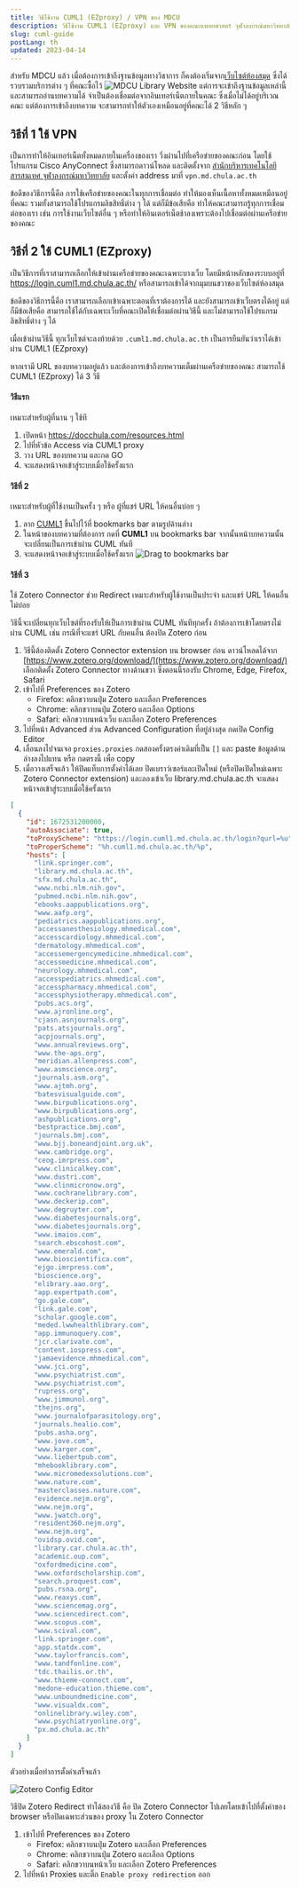 ```yaml
---
title: วิธีใช้งาน CUML1 (EZproxy) / VPN ของ MDCU
description: วิธีใช้งาน CUML1 (EZproxy) และ VPN ของคณะแพทยศาสตร์ จุฬาลงกรณ์มหาวิทยาลัย (MDCU) สำหรับ นิสิต แพทย์ประจำบ้าน resident อาจารย์ staff เจ้าหน้าที่ บุคลากร
slug: cuml-guide
postLang: th
updated: 2023-04-14
---
```


สำหรับ MDCU แล้ว เมื่อต้องการเข้าถึงฐานข้อมูลทางวิชาการ ก็คงต้องเริ่มจาก[เว็บไซต์ห้องสมุด](http://library.md.chula.ac.th) ซึ่งได้รวบรวมบริการต่าง ๆ ที่คณะซื้อไว้
![MDCU Library Website](../2021-03-13-cuml-guide/library.md.chula.ac.th.webp)
แต่การจะเข้าถึงฐานข้อมูลเหล่านี้และสามารถอ่านบทความได้ จำเป็นต้องเชื่อมต่อจากอินเทอร์เน็ตภายในคณะ ซึ่งเมื่อไม่ได้อยู่บริเวณคณะ แต่ต้องการเข้าถึงบทความ จะสามารถทำให้ตัวเองเหมือนอยู่ที่คณะได้ 2 วิธีหลัก ๆ

## วิธีที่ 1 ใช้ VPN

เป็นการทำให้อินเทอร์เน็ตทั้งหมดภายในเครื่องของเรา วิ่งผ่านไปที่เครือข่ายของคณะก่อน โดยใช้โปรแกรม Cisco AnyConnect ซึ่งสามารถดาวน์โหลด และติดตั้งจาก [สำนักบริหารเทคโนโลยีสารสนเทศ จุฬาลงกรณ์มหาวิทยาลัย](https://www.it.chula.ac.th/service/cunet-vpn-service/) และตั้งค่า address มาที่ `vpn.md.chula.ac.th`

ข้อดีของวิธีการนี้คือ การใช้เครือข่ายของคณะในทุกการเชื่อมต่อ ทำให้มองเห็นเนื้อหาทั้งหมดเหมือนอยู่ที่คณะ รวมทั้งสามารถใช้โปรแกรมลิขสิทธิ์ต่าง ๆ ได้ แต่ก็มีข้อเสียคือ ทำให้คณะสามารถรู้ทุกการเชื่อมต่อของเรา เช่น การใช้งานเว็บไซต์อื่น ๆ หรือทำให้อินเตอร์เน็ตช้าลงเพราะต้องไปเชื่อมต่อผ่านเครือข่ายของคณะ

## วิธีที่ 2 ใช้ CUML1 (EZproxy)

เป็นวิธีการที่เราสามารถเลือกให้เข้าผ่านเครือข่ายของคณะเฉพาะบางเว็บ โดยมีหน้าหลักของระบบอยู่ที่ https://login.cuml1.md.chula.ac.th/ หรือสามารถเข้าได้จากมุมบนขวาของเว็บไซต์ห้องสมุด

ข้อดีของวิธีการนี้คือ เราสามารถเลือกเข้าเฉพาะตอนที่เราต้องการได้ และยังสามารถเข้าเว็บตรงได้อยู่ แต่ก็มีข้อเสียคือ สามารถใช้ได้กับเฉพาะเว็บที่คณะเปิดให้เชื่อมต่อผ่านวิธีนี้ และไม่สามารถใช้โปรแกรมลิขสิทธิ์ต่าง ๆ ได้

เมื่อเข้าผ่านวิธีนี้ ทุกเว็บไซต์จะลงท้ายด้วย `.cuml1.md.chula.ac.th` เป็นการยืนยันว่าเราได้เข้าผ่าน CUML1 (EZproxy)

หากเรามี URL ของบทความอยู่แล้ว และต้องการเข้าถึงบทความเต็มผ่านเครือข่ายของคณะ สามารถใช้ CUML1 (EZproxy) ได้ 3 วิธี

#### วิธีแรก

เหมาะสำหรับผู้ที่นาน ๆ ใช้ที

1. เปิดหน้า https://docchula.com/resources.html
1. ไปที่หัวข้อ Access via CUML1 proxy
1. วาง URL ของบทความ และกด GO
1. จะแสดงหน้าจอเข้าสู่ระบบเมื่อใช้ครั้งแรก

#### วิธีที่ 2

เหมาะสำหรับผู้ที่ใช้งานเป็นครั้ง ๆ หรือ ผู้ที่แชร์ URL ให้คนอื่นบ่อย ๆ

1. ลาก <a href="javascript:window.location.href='https://login.cuml1.md.chula.ac.th/login?qurl='+encodeURIComponent(document.location">CUML1</a> ขึ้นไปไว้ที่ bookmarks bar ตามรูปด้านล่าง
1. ในหน้าของบทความที่ต้องการ กดที่ **CUML1** บน bookmarks bar จากนั้นหน้าบทความนั้นจะเปลี่ยนเป็นการเข้าผ่าน CUML ทันที
1. จะแสดงหน้าจอเข้าสู่ระบบเมื่อใช้ครั้งแรก
   ![Drag to bookmarks bar](../2021-03-13-cuml-guide/drag.gif)

#### วิธีที่ 3

ใช้ Zotero Connector ช่วย Redirect เหมาะสำหรับผู้ใช้งานเป็นประจำ และแชร์ URL ให้คนอื่นไม่บ่อย

วิธีนี้จะเปลี่ยนทุกเว็บไซต์ที่รองรับให้เป็นการเข้าผ่าน CUML ทันทีทุกครั้ง ถ้าต้องการเข้าโดยตรงไม่ผ่าน CUML เช่น กรณีที่จะแชร์ URL กับคนอื่น ต้องปิด Zotero ก่อน

1. วิธีนี้ต้องติดตั้ง Zotero Connector extension บน browser ก่อน ดาวน์โหลดได้จาก [https://www.zotero.org/download/](https://www.zotero.org/download/) เลือกติดตั้ง Zotero Connector ทางด้านขวา ซึ่งตอนนี้รองรับ Chrome, Edge, Firefox, Safari
2. เข้าไปที่ Preferences ของ Zotero
   - Firefox: คลิกขวาบนปุ่ม Zotero และเลือก Preferences
   - Chrome: คลิกขวาบนปุ่ม Zotero และเลือก Options
   - Safari: คลิกขวาบนหน้าเว็บ และเลือก Zotero Preferences
3. ไปที่หน้า Advanced ส่วน Advanced Configuration ที่อยู่ล่างสุด กดเปิด Config Editor
4. เลื่อนลงไปจนเจอ `proxies.proxies` กดสองครั้งตรงค่าเดิมที่เป็น `[]` และ paste ข้อมูลด้านล่างลงไปแทน หรือ <clipboard-copy value="[{&#34;id&#34;:1672531200000,&#34;autoAssociate&#34;:true,&#34;toProxyScheme&#34;:&#34;https://login.cuml1.md.chula.ac.th/login?qurl=%u&#34;,&#34;toProperScheme&#34;:&#34;%h.cuml1.md.chula.ac.th/%p&#34;,&#34;hosts&#34;:[&#34;link.springer.com&#34;,&#34;library.md.chula.ac.th&#34;,&#34;sfx.md.chula.ac.th&#34;,&#34;www.ncbi.nlm.nih.gov&#34;,&#34;pubmed.ncbi.nlm.nih.gov&#34;,&#34;ebooks.aappublications.org&#34;,&#34;www.aafp.org&#34;,&#34;pediatrics.aappublications.org&#34;,&#34;accessanesthesiology.mhmedical.com&#34;,&#34;accesscardiology.mhmedical.com&#34;,&#34;dermatology.mhmedical.com&#34;,&#34;accessemergencymedicine.mhmedical.com&#34;,&#34;accessmedicine.mhmedical.com&#34;,&#34;neurology.mhmedical.com&#34;,&#34;accesspediatrics.mhmedical.com&#34;,&#34;accesspharmacy.mhmedical.com&#34;,&#34;accessphysiotherapy.mhmedical.com&#34;,&#34;pubs.acs.org&#34;,&#34;www.ajronline.org&#34;,&#34;cjasn.asnjournals.org&#34;,&#34;pats.atsjournals.org&#34;,&#34;acpjournals.org&#34;,&#34;www.annualreviews.org&#34;,&#34;www.the-aps.org&#34;,&#34;meridian.allenpress.com&#34;,&#34;www.asmscience.org&#34;,&#34;journals.asm.org&#34;,&#34;www.ajtmh.org&#34;,&#34;batesvisualguide.com&#34;,&#34;www.birpublications.org&#34;,&#34;www.birpublications.org&#34;,&#34;ashpublications.org&#34;,&#34;bestpractice.bmj.com&#34;,&#34;journals.bmj.com&#34;,&#34;www.bjj.boneandjoint.org.uk&#34;,&#34;www.cambridge.org&#34;,&#34;ceog.imrpress.com&#34;,&#34;www.clinicalkey.com&#34;,&#34;www.dustri.com&#34;,&#34;www.clinmicronow.org&#34;,&#34;www.cochranelibrary.com&#34;,&#34;www.deckerip.com&#34;,&#34;www.degruyter.com&#34;,&#34;www.diabetesjournals.org&#34;,&#34;www.diabetesjournals.org&#34;,&#34;www.imaios.com&#34;,&#34;search.ebscohost.com&#34;,&#34;www.emerald.com&#34;,&#34;www.bioscientifica.com&#34;,&#34;ejgo.imrpress.com&#34;,&#34;bioscience.org&#34;,&#34;elibrary.aao.org&#34;,&#34;app.expertpath.com&#34;,&#34;go.gale.com&#34;,&#34;link.gale.com&#34;,&#34;scholar.google.com&#34;,&#34;meded.lwwhealthlibrary.com&#34;,&#34;app.immunoquery.com&#34;,&#34;jcr.clarivate.com&#34;,&#34;content.iospress.com&#34;,&#34;jamaevidence.mhmedical.com&#34;,&#34;www.jci.org&#34;,&#34;www.psychiatrist.com&#34;,&#34;www.psychiatrist.com&#34;,&#34;rupress.org&#34;,&#34;www.jimmunol.org&#34;,&#34;thejns.org&#34;,&#34;www.journalofparasitology.org&#34;,&#34;journals.healio.com&#34;,&#34;pubs.asha.org&#34;,&#34;www.jove.com&#34;,&#34;www.karger.com&#34;,&#34;www.liebertpub.com&#34;,&#34;mhebooklibrary.com&#34;,&#34;www.micromedexsolutions.com&#34;,&#34;www.nature.com&#34;,&#34;masterclasses.nature.com&#34;,&#34;evidence.nejm.org&#34;,&#34;www.nejm.org&#34;,&#34;www.jwatch.org&#34;,&#34;resident360.nejm.org&#34;,&#34;www.nejm.org&#34;,&#34;ovidsp.ovid.com&#34;,&#34;library.car.chula.ac.th&#34;,&#34;academic.oup.com&#34;,&#34;oxfordmedicine.com&#34;,&#34;www.oxfordscholarship.com&#34;,&#34;search.proquest.com&#34;,&#34;pubs.rsna.org&#34;,&#34;www.reaxys.com&#34;,&#34;www.sciencemag.org&#34;,&#34;www.sciencedirect.com&#34;,&#34;www.scopus.com&#34;,&#34;www.scival.com&#34;,&#34;link.springer.com&#34;,&#34;app.statdx.com&#34;,&#34;www.taylorfrancis.com&#34;,&#34;www.tandfonline.com&#34;,&#34;tdc.thailis.or.th&#34;,&#34;www.thieme-connect.com&#34;,&#34;medone-education.thieme.com&#34;,&#34;www.unboundmedicine.com&#34;,&#34;www.visualdx.com&#34;,&#34;onlinelibrary.wiley.com&#34;,&#34;www.psychiatryonline.org&#34;,&#34;px.md.chula.ac.th&#34;]}]"><span class="text-blue-800 active:text-green-600">กดตรงนี้</span></clipboard-copy> เพื่อ copy
5. เมื่อวางเสร็จแล้ว ให้ปิดแท็บการตั้งค่าได้เลย ปิดเบราว์เซอร์และเปิดใหม่ (หรือปิดเปิดใหม่เฉพาะ Zotero Connector extension) และลองเข้าเว็บ library.md.chula.ac.th จะแสดงหน้าจอเข้าสู่ระบบเมื่อใช้ครั้งแรก

```json
[
  {
    "id": 1672531200000,
    "autoAssociate": true,
    "toProxyScheme": "https://login.cuml1.md.chula.ac.th/login?qurl=%u",
    "toProperScheme": "%h.cuml1.md.chula.ac.th/%p",
    "hosts": [
      "link.springer.com",
      "library.md.chula.ac.th",
      "sfx.md.chula.ac.th",
      "www.ncbi.nlm.nih.gov",
      "pubmed.ncbi.nlm.nih.gov",
      "ebooks.aappublications.org",
      "www.aafp.org",
      "pediatrics.aappublications.org",
      "accessanesthesiology.mhmedical.com",
      "accesscardiology.mhmedical.com",
      "dermatology.mhmedical.com",
      "accessemergencymedicine.mhmedical.com",
      "accessmedicine.mhmedical.com",
      "neurology.mhmedical.com",
      "accesspediatrics.mhmedical.com",
      "accesspharmacy.mhmedical.com",
      "accessphysiotherapy.mhmedical.com",
      "pubs.acs.org",
      "www.ajronline.org",
      "cjasn.asnjournals.org",
      "pats.atsjournals.org",
      "acpjournals.org",
      "www.annualreviews.org",
      "www.the-aps.org",
      "meridian.allenpress.com",
      "www.asmscience.org",
      "journals.asm.org",
      "www.ajtmh.org",
      "batesvisualguide.com",
      "www.birpublications.org",
      "www.birpublications.org",
      "ashpublications.org",
      "bestpractice.bmj.com",
      "journals.bmj.com",
      "www.bjj.boneandjoint.org.uk",
      "www.cambridge.org",
      "ceog.imrpress.com",
      "www.clinicalkey.com",
      "www.dustri.com",
      "www.clinmicronow.org",
      "www.cochranelibrary.com",
      "www.deckerip.com",
      "www.degruyter.com",
      "www.diabetesjournals.org",
      "www.diabetesjournals.org",
      "www.imaios.com",
      "search.ebscohost.com",
      "www.emerald.com",
      "www.bioscientifica.com",
      "ejgo.imrpress.com",
      "bioscience.org",
      "elibrary.aao.org",
      "app.expertpath.com",
      "go.gale.com",
      "link.gale.com",
      "scholar.google.com",
      "meded.lwwhealthlibrary.com",
      "app.immunoquery.com",
      "jcr.clarivate.com",
      "content.iospress.com",
      "jamaevidence.mhmedical.com",
      "www.jci.org",
      "www.psychiatrist.com",
      "www.psychiatrist.com",
      "rupress.org",
      "www.jimmunol.org",
      "thejns.org",
      "www.journalofparasitology.org",
      "journals.healio.com",
      "pubs.asha.org",
      "www.jove.com",
      "www.karger.com",
      "www.liebertpub.com",
      "mhebooklibrary.com",
      "www.micromedexsolutions.com",
      "www.nature.com",
      "masterclasses.nature.com",
      "evidence.nejm.org",
      "www.nejm.org",
      "www.jwatch.org",
      "resident360.nejm.org",
      "www.nejm.org",
      "ovidsp.ovid.com",
      "library.car.chula.ac.th",
      "academic.oup.com",
      "oxfordmedicine.com",
      "www.oxfordscholarship.com",
      "search.proquest.com",
      "pubs.rsna.org",
      "www.reaxys.com",
      "www.sciencemag.org",
      "www.sciencedirect.com",
      "www.scopus.com",
      "www.scival.com",
      "link.springer.com",
      "app.statdx.com",
      "www.taylorfrancis.com",
      "www.tandfonline.com",
      "tdc.thailis.or.th",
      "www.thieme-connect.com",
      "medone-education.thieme.com",
      "www.unboundmedicine.com",
      "www.visualdx.com",
      "onlinelibrary.wiley.com",
      "www.psychiatryonline.org",
      "px.md.chula.ac.th"
    ]
  }
]
```

ตัวอย่างเมื่อทำการตั้งค่าเสร็จแล้ว

![Zotero Config Editor](../2021-03-13-cuml-guide/zotero_config_editor.png)

วิธีปิด Zotero Redirect ทำได้สองวิธี คือ ปิด Zotero Connector ไปเลยโดยเข้าไปที่ตั้งค่าของ browser หรือปิดเฉพาะส่วนของ proxy ใน Zotero Connector

1. เข้าไปที่ Preferences ของ Zotero
   - Firefox: คลิกขวาบนปุ่ม Zotero และเลือก Preferences
   - Chrome: คลิกขวาบนปุ่ม Zotero และเลือก Options
   - Safari: คลิกขวาบนหน้าเว็บ และเลือก Zotero Preferences
1. ไปที่หน้า Proxies และติ๊ก `Enable proxy redirection` ออก
